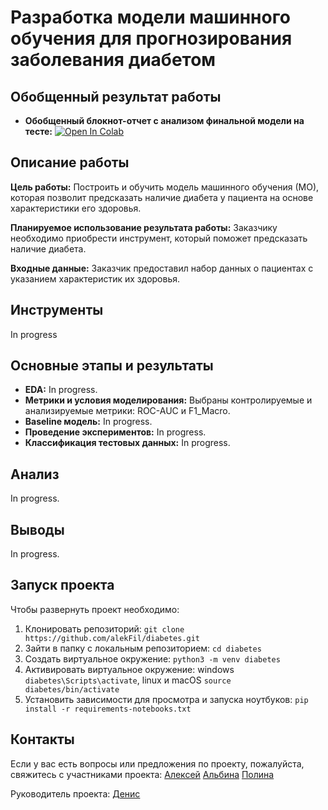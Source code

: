# Разработка модели машинного обучения для прогнозирования заболевания диабетом

## Обобщенный результат работы

* **Обобщенный блокнот-отчет с анализом финальной модели на тесте:** [![Open In Colab](https://colab.research.google.com/assets/colab-badge.svg)](https://...)

## Описание работы

**Цель работы:**
Построить и обучить модель машинного обучения (МО), которая позволит предсказать наличие диабета у пациента на основе характеристики его здоровья.

**Планируемое использование результата работы:**
Заказчику необходимо приобрести инструмент, который поможет предсказать наличие диабета.

**Входные данные:**
Заказчик предоставил набор данных о пациентах с указанием характеристик их здоровья.

## Инструменты
In progress

## Основные этапы и результаты
- **EDA:** In progress.
- **Метрики и условия моделирования:** Выбраны контролируемые и анализируемые метрики: ROC-AUC и F1_Macro.
- **Baseline модель:** In progress.
- **Проведение экспериментов:** In progress.
- **Классификация тестовых данных:** In progress.

## Анализ
In progress.
 
## Выводы
In progress.

## Запуск проекта
Чтобы развернуть проект необходимо:
1. Клонировать репозиторий:
`git clone https://github.com/alekFil/diabetes.git`
2. Зайти в папку с локальным репозиторием: `cd diabetes`
3. Создать виртуальное окружение: `python3 -m venv diabetes`
4. Активировать виртуальное окружение: windows `diabetes\Scripts\activate`, linux и macOS `source diabetes/bin/activate`
5. Установить зависимости для просмотра и запуска ноутбуков: `pip install -r requirements-notebooks.txt`

## Контакты

Если у вас есть вопросы или предложения по проекту, пожалуйста, свяжитесь с участниками проекта: 
[Алексей](https://t.me/alekfil)
[Альбина](https://t.me/AlbinaUsaeva)
[Полина](https://t.me/Smolchonok)

Руководитель проекта:
[Денис](https://t.me/Dakatov)